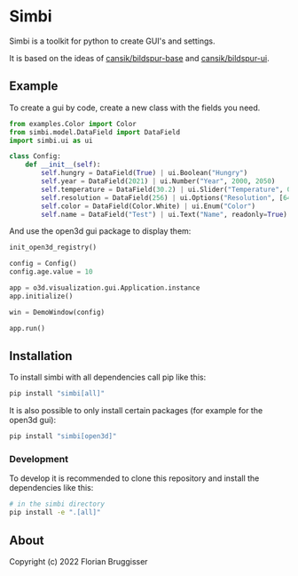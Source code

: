 # Simbi
Simbi is a toolkit for python to create GUI's and settings.

It is based on the ideas of [cansik/bildspur-base](https://github.com/cansik/bildspur-base) and [cansik/bildspur-ui](https://github.com/cansik/bildspur-ui).

## Example

To create a gui by code, create a new class with the fields you need.

```python
from examples.Color import Color
from simbi.model.DataField import DataField
import simbi.ui as ui

class Config:
    def __init__(self):
        self.hungry = DataField(True) | ui.Boolean("Hungry")
        self.year = DataField(2021) | ui.Number("Year", 2000, 2050)
        self.temperature = DataField(30.2) | ui.Slider("Temperature", 0, 40)
        self.resolution = DataField(256) | ui.Options("Resolution", [64, 128, 256, 512, 1024])
        self.color = DataField(Color.White) | ui.Enum("Color")
        self.name = DataField("Test") | ui.Text("Name", readonly=True)
```

And use the open3d gui package to display them:

```python
init_open3d_registry()

config = Config()
config.age.value = 10

app = o3d.visualization.gui.Application.instance
app.initialize()

win = DemoWindow(config)

app.run()
```

## Installation
To install simbi with all dependencies call pip like this:

```bash
pip install "simbi[all]"
```

It is also possible to only install certain packages (for example for the open3d gui):

```bash
pip install "simbi[open3d]"
```

### Development

To develop it is recommended to clone this repository and install the dependencies like this:

```bash
# in the simbi directory
pip install -e ".[all]"
```

## About
Copyright (c) 2022 Florian Bruggisser